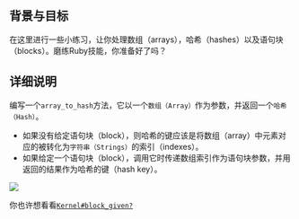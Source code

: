 ## 背景与目标

在这里进行一些小练习，让你处理数组（arrays），哈希（hashes）以及语句块（blocks）。磨练Ruby技能，你准备好了吗？

## 详细说明

编写一个`array_to_hash`方法，它以一个`数组（Array）`作为参数，并返回一个`哈希（Hash）`。

- 如果没有给定语句块（block），则哈希的键应该是将数组（array）中元素对应的被转化为`字符串（Strings）`的索引（indexes）。
- 如果给定一个语句块（block），调用它时传递数组索引作为语句块参数，并用返回的结果作为哈希的键（hash key）。

![](https://raw.githubusercontent.com/lewagon/fullstack-images/master/ruby/array_to_hash.png)

你也许想看看[`Kernel#block_given?`](http://ruby-doc.org/core/Kernel.html#method-i-block_given-3F)
